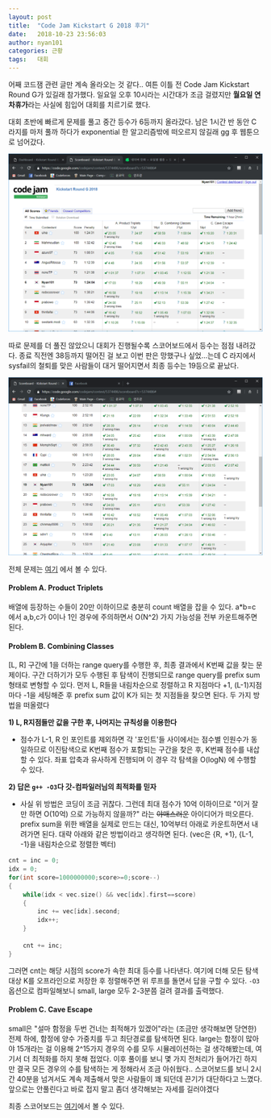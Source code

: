 ```yaml
---
layout: post
title:  "Code Jam Kickstart G 2018 후기"
date:   2018-10-23 23:56:03
author: nyan101
categories: 근황
tags:	대회
---
```




어째 코드잼 관련 글만 계속 올라오는 것 같다.. 여튼 이틀 전 Code Jam Kickstart Round G가 있길래 참가했다. 일요일 오후 10시라는 시간대가 조금 걸렸지만 **월요일 연차휴가**라는 사실에 힘입어 대회를 치르기로 했다.



대회 초반에 빠르게 문제를 풀고 중간 등수가 6등까지 올라갔다. 남은 1시간 반 동안 C 라지를 마저 풀까 하다가 exponential 한 알고리즘밖에 떠오르지 않길래 gg 후 웹툰으로 넘어갔다.

<img src="/assets/images/2018/10/kickstart-scoreboard-semi.png" width="800px">



따로 문제를 더 풀진 않았으니 대회가 진행될수록 스코어보드에서 등수는 점점 내려갔다. 종료 직전엔 38등까지 떨어진 걸 보고 이번 판은 망했구나 싶었...는데 C 라지에서 sysfail의 철퇴를 맞은 사람들이 대거 떨어지면서 최종 등수는 19등으로 끝났다.

<img src="/assets/images/2018/10/kickstart-scoreboard-final.png" width="800px">



전체 문제는 [여기](https://code.google.com/codejam/contest/5374486/dashboard) 에서 볼 수 있다.

#### Problem A. Product Triplets 

배열에 등장하는 수들이 20만 이하이므로 충분히 count 배열을 잡을 수 있다. a*b=c 에서 a,b,c가 0이나 1인 경우에 주의하면서 O(N^2) 가지 가능성을 전부 카운트해주면 된다.



#### Problem B. Combining Classes  

 [L, R] 구간에 1을 더하는 range query를 수행한 후, 최종 결과에서 K번째 값을 찾는 문제이다.  구간 더하기가 모두 수행된 후 탐색이 진행되므로 range query를 prefix sum 형태로 변형할 수 있다. 먼저 L, R들을 내림차순으로 정렬하고 R 지점마다 +1, (L-1)지점마다 -1을 세팅해준 후 prefix sum 값이 K가 되는 첫 지점들을 찾으면 된다. 두 가지 방법을 떠올렸다

**1) L, R지점들만 값을 구한 후, 나머지는 규칙성을 이용한다**

- 점수가 L-1, R 인 포인트를 제외하면 각 '포인트'들 사이에서는 점수별 인원수가 동일하므로 이진탐색으로 K번째 점수가 포함되는 구간을 찾은 후, K번째 점수를 내삽할 수 있다. 좌표 압축과 유사하게 진행되며 이 경우 각 탐색을 O(logN) 에 수행할 수 있다.

**2) 답은 `g++ -O3`다 갓-컴파일러님의 최적화를 믿자**

* 사실 위 방법은 코딩이 조금 귀찮다. 그런데 최대 점수가 10억 이하이므로 "이거 잘만 하면 O(10억) 으로 가능하지 않을까?" 라는 ~~야매스러운~~ 아이디어가 떠오른다. prefix sum을 위한 배열을 실제로 만드는 대신, 10억부터 아래로 카운트하면서 내려가면 된다. 대략 아래와 같은 방법이라고 생각하면 된다.
  (vec은 {R, +1}, {L-1, -1}을 내림차순으로 정렬한 벡터)

```c++
cnt = inc = 0;
idx = 0;
for(int score=1000000000;score>=0;score--)
{
    while(idx < vec.size() && vec[idx].first==score)
    {
        inc += vec[idx].second;
        idx++;
    }

    cnt += inc;
}
```

그러면 cnt는 해당 시점의 score가 속한 최대 등수를 나타낸다. 여기에 더해 모든 탐색대상 K를 오프라인으로 저장한 후 정렬해주면 위 루프를 돌면서 답을 구할 수 있다. `-O3` 옵션으로 컴파일해보니 small, large 모두 2-3분쯤 걸려 결과를 출력했다.



#### Problem C. Cave Escape 

small은 "설마 함정을 두번 건너는 최적해가 있겠어"라는 (조금만 생각해보면 당연한) 전제 하에, 함정에 양수 가중치를 두고 최단경로를 탐색하면 된다. large는 함정이 많아야 15개라는 걸 이용해 2^15가지 경우의 수를 모두 시뮬레이션하는 걸 생각해봤는데, 여기서 더 최적화를 하지 못해 접었다. 이후 풀이를 보니 몇 가지 전처리가 들어가긴 하지만 결국 모든 경우의 수를 탐색하는 게 정해라서 조금 아쉬웠다.. 스코어보드를 보니 2시간 40분을 넘겨서도 계속 제출해서 맞은 사람들이 꽤 되던데 끈기가 대단하다고 느꼈다. 앞으로는 안풀린다고 바로 접지 말고 좀더 생각해보는 자세를 길러야겠다



최종 스코어보드는 [여기](https://code.google.com/codejam/contest/5374486/scoreboard?c=5374486#vt=1&vf=1)에서 볼 수 있다.